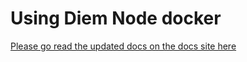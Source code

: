 # Using Diem Node docker

[Please go read the updated docs on the docs site here](https://diem.dev/nodes/validator-node/operator/running-validator-node/run-validator-node-using-docker/)
